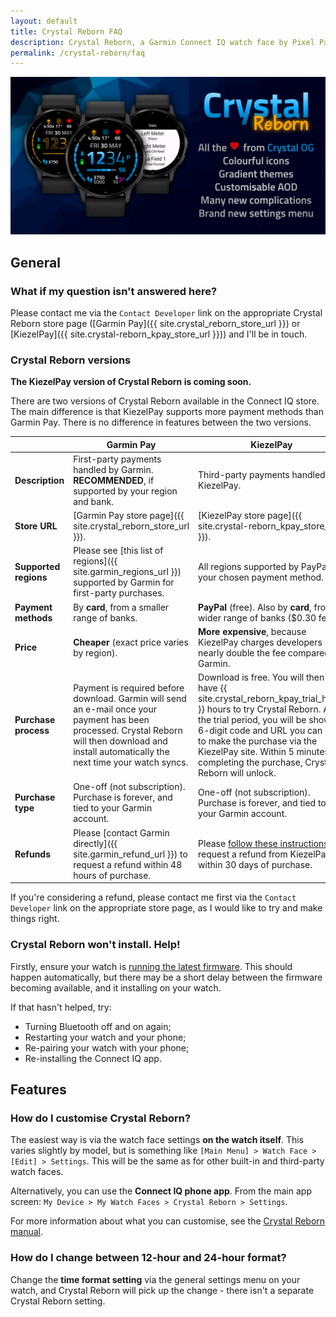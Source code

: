 ```yaml
---
layout: default
title: Crystal Reborn FAQ
description: Crystal Reborn, a Garmin Connect IQ watch face by Pixel Pathos
permalink: /crystal-reborn/faq
---
```

![Crystal Reborn hero image](/images/crystal-reborn/hero-image.png)

## General

### What if my question isn't answered here?
Please contact me via the ```Contact Developer``` link on the appropriate Crystal Reborn store page ([Garmin Pay]({{ site.crystal_reborn_store_url }}) or [KiezelPay]({{ site.crystal-reborn_kpay_store_url }})) and I'll be in touch.

### Crystal Reborn versions
**The KiezelPay version of Crystal Reborn is coming soon.**

There are two versions of Crystal Reborn available in the Connect IQ store. The main difference is that KiezelPay supports more payment methods than Garmin Pay. There is no difference in features between the two versions.

| | Garmin Pay | KiezelPay |
| ----- | ----- | ----- |
| **Description** | First-party payments handled by Garmin. **RECOMMENDED**, if supported by your region and bank. | Third-party payments handled by KiezelPay. |
| **Store URL** | [Garmin Pay store page]({{ site.crystal_reborn_store_url }}). | [KiezelPay store page]({{ site.crystal-reborn_kpay_store_url }}). |
| **Supported regions** | Please see [this list of regions]({{ site.garmin_regions_url }}) supported by Garmin for first-party purchases. | All regions supported by PayPal, or your chosen payment method. |
| **Payment methods** | By **card**, from a smaller range of banks. | **PayPal** (free). Also by **card**, from a wider range of banks ($0.30 fee). |
| **Price** | **Cheaper** (exact price varies by region). | **More expensive**, because KiezelPay charges developers nearly double the fee compared to Garmin. |
| **Purchase process** | Payment is required before download. Garmin will send an e-mail once your payment has been processed. Crystal Reborn will then download and install automatically the next time your watch syncs. | Download is free. You will then have {{ site.crystal_reborn_kpay_trial_hours }} hours to try Crystal Reborn. After the trial period, you will be shown a 6-digit code and URL you can use to make the purchase via the KiezelPay site. Within 5 minutes of completing the purchase, Crystal Reborn will unlock. |
| **Purchase type** | One-off (not subscription). Purchase is forever, and tied to your Garmin account. | One-off (not subscription). Purchase is forever, and tied to your Garmin account. |
| **Refunds** | Please [contact Garmin directly]({{ site.garmin_refund_url }}) to request a refund within 48 hours of purchase. | Please [follow these instructions](https://kiezelpay.com/faq/faq-refund) to request a refund from KiezelPay within 30 days of purchase. |

If you're considering a refund, please contact me first via the ```Contact Developer``` link on the appropriate store page, as I would like to try and make things right.

### Crystal Reborn won't install. Help!
Firstly, ensure your watch is [running the latest firmware](https://support.garmin.com/en-GB/?faq=ZKn5UHHyEF9J3MPROKwRj8). This should happen automatically, but there may be a short delay between the firmware becoming available, and it installing on your watch.

If that hasn't helped, try:
- Turning Bluetooth off and on again;
- Restarting your watch and your phone;
- Re-pairing your watch with your phone;
- Re-installing the Connect IQ app.

## Features

### How do I customise Crystal Reborn?
The easiest way is via the watch face settings **on the watch itself**. This varies slightly by model, but is something like ```[Main Menu] > Watch Face > [Edit] > Settings```. This will be the same as for other built-in and third-party watch faces.

Alternatively, you can use the **Connect IQ phone app**. From the main app screen: ```My Device > My Watch Faces > Crystal Reborn > Settings```.

For more information about what you can customise, see the [Crystal Reborn manual](/crystal-reborn/manual).

### How do I change between 12-hour and 24-hour format?
Change the **time format setting** via the general settings menu on your watch, and Crystal Reborn will pick up the change - there isn't a separate Crystal Reborn setting.